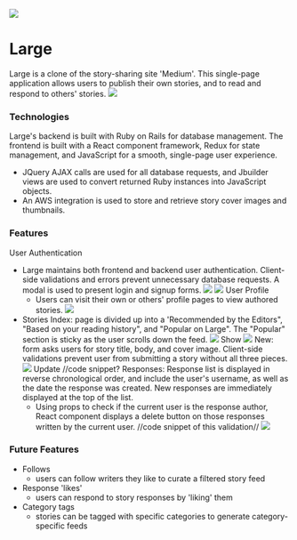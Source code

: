 ![](app/assets/images/readme/header.png)
# Large 
Large is a clone of the story-sharing site 'Medium'. This single-page application allows users to publish their own stories, and to read and respond to others' stories. 
![](app/assets/images/readme/splash.png)
### Technologies 
Large's backend is built with Ruby on Rails for database management. The frontend is built with a React component framework, Redux for state management, and JavaScript for a smooth, single-page user experience. 
* JQuery AJAX calls are used for all database requests, and Jbuilder views are used to convert returned Ruby instances into JavaScript objects. 
* An AWS integration is used to store and retrieve story cover images and thumbnails. 

### Features 
User Authentication
  * Large maintains both frontend and backend user authentication. Client-side validations and errors prevent unnecessary database requests. 
  A modal is used to present login and signup forms. 
  ![](app/assets/images/readme/signup.png)
  ![](app/assets/images/readme/usernavmenu.png)
  User Profile
    * Users can visit their own or others' profile pages to view authored stories. 
  ![](app/assets/images/readme/userprof.png)
* Stories
  Index: page is divided up into a 'Recommended by the Editors", "Based on your reading history", and "Popular on Large". The "Popular" section is sticky as the user scrolls down the feed.
  ![](app/assets/images/readme/index.png) 
  Show
  ![](app/assets/images/readme/show.png)
  New: form asks users for story title, body, and cover image. Client-side validations prevent user   from submitting a story without all three pieces. 
  ![](app/assets/images/readme/new.png)
  Update
  //code snippet? 
 Responses: Response list is displayed in reverse chronological order, and include the user's username, as well as the date the response was created. New responses are immediately displayed at the top of the list. 
  * Using props to check if the current user is the response author, React component displays a   delete button on those responses written by the current user. 
  //code snippet of this validation//
  ![](app/assets/images/readme/responses.png)

### Future Features 
* Follows
  * users can follow writers they like to curate a filtered story feed
* Response 'likes' 
  * users can respond to story responses by 'liking' them
* Category tags 
  * stories can be tagged with specific categories to generate category-specific feeds



